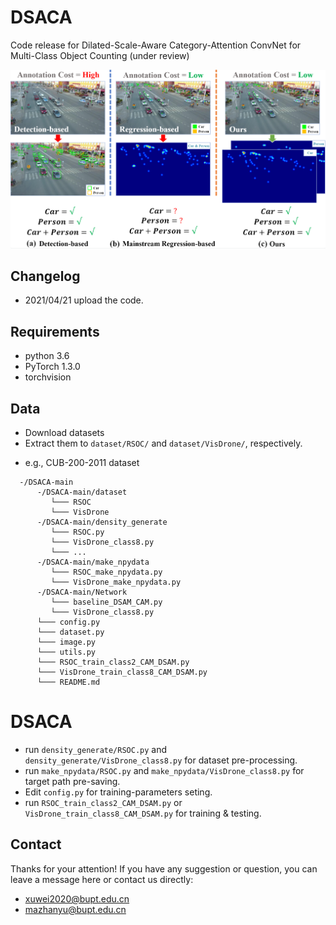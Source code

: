 # DSACA
Code release for Dilated-Scale-Aware Category-Attention ConvNet for Multi-Class Object Counting (under review)

![Image text](https://github.com/PRIS-CV/DSACA/blob/main/images/intro.png)

## Changelog
- 2021/04/21 upload the code.

## Requirements
- python 3.6
- PyTorch 1.3.0
- torchvision

## Data
- Download datasets
- Extract them to `dataset/RSOC/` and `dataset/VisDrone/`, respectively.
* e.g., CUB-200-2011 dataset
```
  -/DSACA-main
      -/DSACA-main/dataset
         └─── RSOC
         └─── VisDrone
      -/DSACA-main/density_generate
         └─── RSOC.py
         └─── VisDrone_class8.py
         └─── ...
      -/DSACA-main/make_npydata
         └─── RSOC_make_npydata.py
         └─── VisDrone_make_npydata.py
      -/DSACA-main/Network
         └─── baseline_DSAM_CAM.py
         └─── VisDrone_class8.py
      └─── config.py
      └─── dataset.py
      └─── image.py
      └─── utils.py
      └─── RSOC_train_class2_CAM_DSAM.py
      └─── VisDrone_train_class8_CAM_DSAM.py
      └─── README.md
 ```
 
# DSACA
- run `density_generate/RSOC.py` and `density_generate/VisDrone_class8.py` for dataset pre-processing.
- run `make_npydata/RSOC.py` and `make_npydata/VisDrone_class8.py` for target path pre-saving.
- Edit `config.py` for training-parameters seting.
- run `RSOC_train_class2_CAM_DSAM.py` or `VisDrone_train_class8_CAM_DSAM.py` for training & testing.

## Contact
Thanks for your attention!
If you have any suggestion or question, you can leave a message here or contact us directly:
- xuwei2020@bupt.edu.cn
- mazhanyu@bupt.edu.cn
